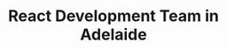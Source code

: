---
title: React Development Team in Adelaide
permalink: /landings/locations/adelaide/developer/react
technology: React
location: Adelaide
---